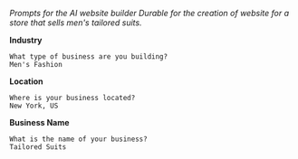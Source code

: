_Prompts for the AI website builder Durable for the creation of website for a store that sells men's tailored suits._

**Industry**

```
What type of business are you building?
Men's Fashion
```

**Location**

```
Where is your business located?
New York, US
```

**Business Name**

```
What is the name of your business?
Tailored Suits
```
